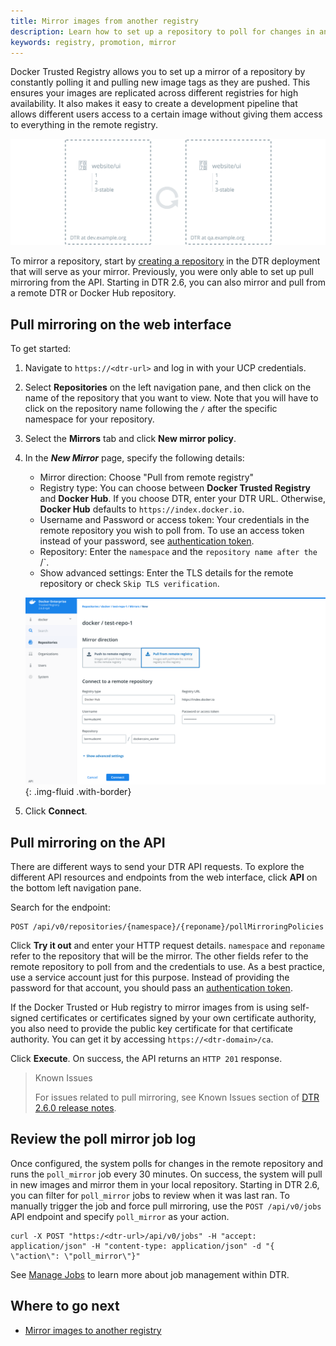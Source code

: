 ```yaml
---
title: Mirror images from another registry
description: Learn how to set up a repository to poll for changes in another registry and automatically pull new images from it.
keywords: registry, promotion, mirror
---
```


Docker Trusted Registry allows you to set up a mirror of a repository by
constantly polling it and pulling new image tags as they are pushed. This ensures your images are replicated across different registries for high availability. It also makes it easy to create a development pipeline that allows different
users access to a certain image without giving them access to everything in the remote registry.

![pull mirror](../../images/pull-mirror-1.svg)

To mirror a repository, start by [creating a repository](../manage-images/index.md)
in the DTR deployment that will serve as your mirror. Previously, you were only able to set up pull mirroring from the API. Starting in DTR 2.6, you can also mirror and pull from a remote DTR or Docker Hub repository. 

## Pull mirroring on the web interface

To get started:

1.  Navigate to `https://<dtr-url>` and log in with your UCP credentials. 

2.  Select **Repositories** on the left navigation pane, and then click on the name of the repository that you want to view. Note that you will have to click on the repository name following the `/` after the specific namespace for your repository.

3.  Select the **Mirrors** tab and click **New mirror policy**.

4. In the ***New Mirror*** page, specify the following details:
   * Mirror direction: Choose "Pull from remote registry"
   * Registry type: You can choose between **Docker Trusted Registry** and **Docker Hub**. If you choose DTR, enter your DTR URL. Otherwise, **Docker Hub** defaults to `https://index.docker.io`.
   * Username and Password or access token: Your credentials in the remote repository you wish to poll from. To use an access token instead of your password, see [authentication token](../access-tokens.md).
   * Repository: Enter the `namespace` and the `repository name after the `/`.
   * Show advanced settings: Enter the TLS details for the remote repository or check `Skip TLS verification`.


    ![](../../images/pull-mirror-1.png){: .img-fluid .with-border}



5. Click **Connect**.


## Pull mirroring on the API

There are different ways to send your DTR API requests. To explore the different API resources and endpoints from the web interface, click **API** on the bottom left navigation pane.

Search for the endpoint:

```
POST /api/v0/repositories/{namespace}/{reponame}/pollMirroringPolicies
```

Click **Try it out** and enter your HTTP request details. `namespace` and `reponame` refer
to the repository that will be the mirror. The other fields refer to the remote repository to poll from and the credentials to use. As a best practice, use a service account just for this purpose. Instead of providing the password for that account, you should pass an
[authentication token](../access-tokens.md).

If the Docker Trusted or Hub registry to mirror images from is using self-signed certificates or
certificates signed by your own certificate authority, you also need to provide
the public key certificate for that certificate authority.
You can get it by accessing `https://<dtr-domain>/ca`.

Click **Execute**. On success, the API returns an `HTTP 201` response. 

> Known Issues
>
> For issues related to pull mirroring, see Known Issues section of [DTR 2.6.0 release notes](../../release-notes).

## Review the poll mirror job log

Once configured, the system polls for changes in the remote repository and runs the `poll_mirror` job every 30 minutes. On success, the system will pull in new images and mirror them in your local repository. Starting in DTR 2.6, you can filter for `poll_mirror` jobs to review when it was last ran. To manually trigger the job and force pull mirroring, use the `POST /api/v0/jobs` API endpoint and specify `poll_mirror` as your action.

```
curl -X POST "https:/<dtr-url>/api/v0/jobs" -H "accept: application/json" -H "content-type: application/json" -d "{ \"action\": \"poll_mirror\"}"
```

See [Manage Jobs](../../admin/manage-jobs/job-queue/) to learn more about job management within DTR.


## Where to go next

* [Mirror images to another registry](push-mirror.md)
